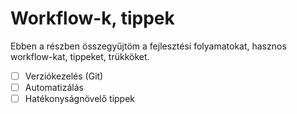 # Workflow-k, tippek

Ebben a részben összegyűjtöm a fejlesztési folyamatokat, hasznos workflow-kat, tippeket, trükköket.

- [ ] Verziókezelés (Git)
- [ ] Automatizálás
- [ ] Hatékonyságnövelő tippek
